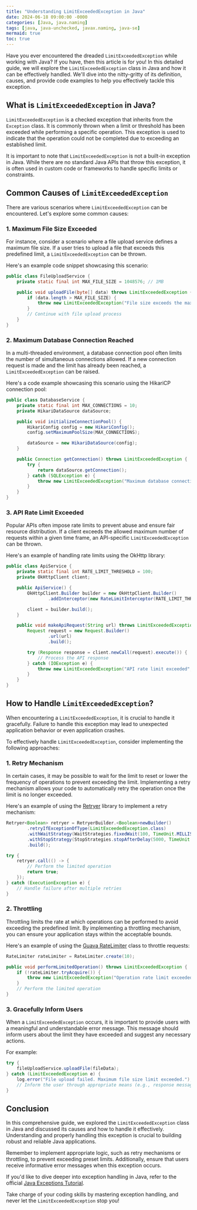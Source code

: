 ```yaml
---
title: "Understanding LimitExceededException in Java"
date: 2024-06-18 09:00:00 -0000
categories: [Java, java.naming]
tags: [java, java-unchecked, javax.naming, java-se]
mermaid: true
toc: true
---
```



Have you ever encountered the dreaded `LimitExceededException` while working with Java? If you have, then this article is for you! In this detailed guide, we will explore the `LimitExceededException` class in Java and how it can be effectively handled. We'll dive into the nitty-gritty of its definition, causes, and provide code examples to help you effectively tackle this exception.

## What is `LimitExceededException` in Java?

`LimitExceededException` is a checked exception that inherits from the `Exception` class. It is commonly thrown when a limit or threshold has been exceeded while performing a specific operation. This exception is used to indicate that the operation could not be completed due to exceeding an established limit.

It is important to note that `LimitExceededException` is not a built-in exception in Java. While there are no standard Java APIs that throw this exception, it is often used in custom code or frameworks to handle specific limits or constraints.

## Common Causes of `LimitExceededException`

There are various scenarios where `LimitExceededException` can be encountered. Let's explore some common causes:

### 1. Maximum File Size Exceeded

For instance, consider a scenario where a file upload service defines a maximum file size. If a user tries to upload a file that exceeds this predefined limit, a `LimitExceededException` can be thrown.

Here's an example code snippet showcasing this scenario:

```java
public class FileUploadService {
    private static final int MAX_FILE_SIZE = 1048576; // 1MB

    public void uploadFile(byte[] data) throws LimitExceededException {
        if (data.length > MAX_FILE_SIZE) {
            throw new LimitExceededException("File size exceeds the maximum limit");
        }
        // Continue with file upload process
    }
}
```

### 2. Maximum Database Connection Reached

In a multi-threaded environment, a database connection pool often limits the number of simultaneous connections allowed. If a new connection request is made and the limit has already been reached, a `LimitExceededException` can be raised.

Here's a code example showcasing this scenario using the HikariCP connection pool:

```java
public class DatabaseService {
    private static final int MAX_CONNECTIONS = 10;
    private HikariDataSource dataSource;

    public void initializeConnectionPool() {
        HikariConfig config = new HikariConfig();
        config.setMaximumPoolSize(MAX_CONNECTIONS);

        dataSource = new HikariDataSource(config);
    }

    public Connection getConnection() throws LimitExceededException {
        try {
            return dataSource.getConnection();
        } catch (SQLException e) {
            throw new LimitExceededException("Maximum database connections reached", e);
        }
    }
}
```

### 3. API Rate Limit Exceeded

Popular APIs often impose rate limits to prevent abuse and ensure fair resource distribution. If a client exceeds the allowed maximum number of requests within a given time frame, an API-specific `LimitExceededException` can be thrown.

Here's an example of handling rate limits using the OkHttp library:

```java
public class ApiService {
    private static final int RATE_LIMIT_THRESHOLD = 100;
    private OkHttpClient client;

    public ApiService() {
        OkHttpClient.Builder builder = new OkHttpClient.Builder()
                .addInterceptor(new RateLimitInterceptor(RATE_LIMIT_THRESHOLD));

        client = builder.build();
    }

    public void makeApiRequest(String url) throws LimitExceededException {
        Request request = new Request.Builder()
                .url(url)
                .build();

        try (Response response = client.newCall(request).execute()) {
            // Process the API response
        } catch (IOException e) {
            throw new LimitExceededException("API rate limit exceeded", e);
        }
    }
}
```

## How to Handle `LimitExceededException`?

When encountering a `LimitExceededException`, it is crucial to handle it gracefully. Failure to handle this exception may lead to unexpected application behavior or even application crashes.

To effectively handle `LimitExceededException`, consider implementing the following approaches:

### 1. Retry Mechanism

In certain cases, it may be possible to wait for the limit to reset or lower the frequency of operations to prevent exceeding the limit. Implementing a retry mechanism allows your code to automatically retry the operation once the limit is no longer exceeded.

Here's an example of using the [Retryer](https://github.com/rholder/chronicle/releases/tag/v3.2.8) library to implement a retry mechanism:

```java
Retryer<Boolean> retryer = RetryerBuilder.<Boolean>newBuilder()
        .retryIfExceptionOfType(LimitExceededException.class)
        .withWaitStrategy(WaitStrategies.fixedWait(100, TimeUnit.MILLISECONDS))
        .withStopStrategy(StopStrategies.stopAfterDelay(5000, TimeUnit.MILLISECONDS))
        .build();

try {
    retryer.call(() -> {
        // Perform the limited operation
        return true;
    });
} catch (ExecutionException e) {
    // Handle failure after multiple retries
}
```

### 2. Throttling

Throttling limits the rate at which operations can be performed to avoid exceeding the predefined limit. By implementing a throttling mechanism, you can ensure your application stays within the acceptable bounds.

Here's an example of using the [Guava RateLimiter](https://guava.dev/releases/30.1-jre/api/docs/com/google/common/util/concurrent/RateLimiter.html) class to throttle requests:

```java
RateLimiter rateLimiter = RateLimiter.create(10);

public void performLimitedOperation() throws LimitExceededException {
    if (!rateLimiter.tryAcquire()) {
        throw new LimitExceededException("Operation rate limit exceeded");
    }
    // Perform the limited operation
}
```

### 3. Gracefully Inform Users

When a `LimitExceededException` occurs, it is important to provide users with a meaningful and understandable error message. This message should inform users about the limit they have exceeded and suggest any necessary actions.

For example:

```java
try {
    fileUploadService.uploadFile(fileData);
} catch (LimitExceededException e) {
    log.error("File upload failed. Maximum file size limit exceeded.");
    // Inform the user through appropriate means (e.g., response message or email) 
}
```

## Conclusion

In this comprehensive guide, we explored the `LimitExceededException` class in Java and discussed its causes and how to handle it effectively. Understanding and properly handling this exception is crucial to building robust and reliable Java applications.

Remember to implement appropriate logic, such as retry mechanisms or throttling, to prevent exceeding preset limits. Additionally, ensure that users receive informative error messages when this exception occurs.

If you'd like to dive deeper into exception handling in Java, refer to the official [Java Exceptions Tutorial](https://docs.oracle.com/javase/tutorial/essential/exceptions/index.html).

Take charge of your coding skills by mastering exception handling, and never let the `LimitExceededException` stop you!